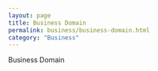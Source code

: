 ```yaml
---
layout: page
title: Business Domain
permalink: business/business-domain.html
category: "Business"
---
```


Business Domain
